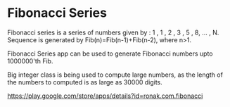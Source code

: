 # Fibonacci Series
Fibonacci series is a series of numbers given by : 1 , 1 , 2 , 3 , 5 , 8, ... , N.  
Sequence is generated by Fib(n)=Fib(n-1)+Fib(n-2), where n>1.

Fibonacci Series app can be used to generate Fibonacci numbers upto 1000000'th Fib. 

Big integer class is being used to compute large numbers, as the length of the numbers to computed is as large as 30000 digits.

https://play.google.com/store/apps/details?id=ronak.com.fibonacci
